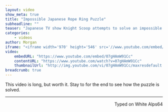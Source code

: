 ```yaml
---
layout: video
show_meta: true
title: "Impossible Japanese Rope Ring Puzzle"
subheadline: ""
teaser: "Japanese TV show Knight Scoop attempts to solve an impossible to solve rope ring puzzle."
categories:
    - videos
author: Morgan
iframe: "<iframe width='970' height='546' src='//www.youtube.com/embed/07gHAmW91Cc' frameborder='0' allowfullscreen></iframe>"
video:
    embedURL: "https://www.youtube.com/embed/07gHAmW91Cc"
    contentURL: "https://www.youtube.com/watch?v=07gHAmW91Cc"
    thumbnailUrl: "http://img.youtube.com/vi/07gHAmW91Cc/maxresdefault.jpg"
breadcrumb: true
---
```


This video is long, but worth it. Stay to for the end to see how the puzzle is solved.

---
<p align="right">Typed on White Alps64</p>
